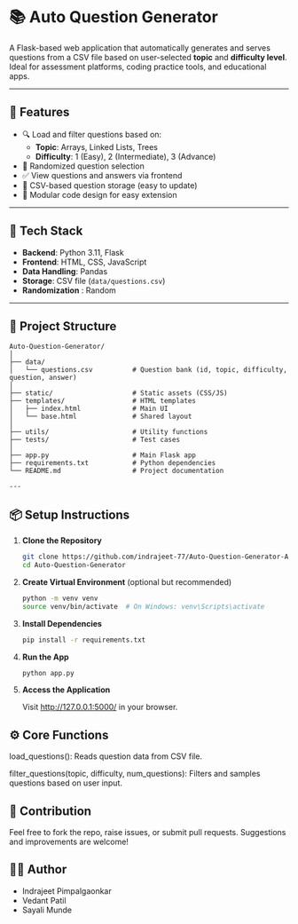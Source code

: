 # 📚 Auto Question Generator

A Flask-based web application that automatically generates and serves questions from a CSV file based on user-selected **topic** and **difficulty level**. Ideal for assessment platforms, coding practice tools, and educational apps.

---

## 🚀 Features

- 🔍 Load and filter questions based on:
  - **Topic**: Arrays, Linked Lists, Trees
  - **Difficulty**: 1 (Easy), 2 (Intermediate), 3 (Advance)
- 🔄 Randomized question selection
- ✅ View questions and answers via frontend
- 📁 CSV-based question storage (easy to update)
- 🧩 Modular code design for easy extension

---

## 🧰 Tech Stack

- **Backend**: Python 3.11, Flask
- **Frontend**: HTML, CSS, JavaScript
- **Data Handling**: Pandas
- **Storage**: CSV file (`data/questions.csv`)
- **Randomization** : Random 

---

## 📂 Project Structure

```text
Auto-Question-Generator/
│
├── data/
│   └── questions.csv          # Question bank (id, topic, difficulty, question, answer)
│
├── static/                    # Static assets (CSS/JS)
├── templates/                 # HTML templates
│   ├── index.html             # Main UI
│   └── base.html              # Shared layout
│
├── utils/                     # Utility functions 
├── tests/                     # Test cases 
│
├── app.py                     # Main Flask app
├── requirements.txt           # Python dependencies
└── README.md                  # Project documentation

---
```
## 📦 Setup Instructions

1. **Clone the Repository**
   ```bash
   git clone https://github.com/indrajeet-77/Auto-Question-Generator-Akshara-Plus-Org-.git
   cd Auto-Question-Generator
   ```

2. **Create Virtual Environment** (optional but recommended)
   ```bash
   python -m venv venv
   source venv/bin/activate  # On Windows: venv\Scripts\activate
   ```

3. **Install Dependencies**
   ```bash
   pip install -r requirements.txt
   ```

4. **Run the App**
   ```bash
   python app.py
   ```

5. **Access the Application**
   
   Visit http://127.0.0.1:5000/ in your browser.
## ⚙️ Core Functions
load_questions(): Reads question data from CSV file.

filter_questions(topic, difficulty, num_questions): Filters and samples questions based on user input.

## 📌 Contribution
Feel free to fork the repo, raise issues, or submit pull requests. Suggestions and improvements are welcome!

## 🧑‍💻 Author
- Indrajeet Pimpalgaonkar
- Vedant Patil
- Sayali Munde




> 
